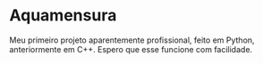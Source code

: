 # Aquamensura
Meu primeiro projeto aparentemente profissional, feito em Python, anteriormente em C++. Espero que esse funcione com facilidade.
